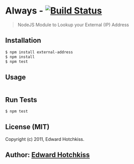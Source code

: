 
# Always - [![Build Status](https://secure.travis-ci.org/edwardhotchkiss/external-address.png)](http://travis-ci.org/edwardhotchkiss/external-address)

> NodeJS Module to Lookup your External (IP) Address

## Installation

```bash
$ npm install external-address
$ npm install
$ npm test
```

## Usage

```javascript

```

## Run Tests

``` bash
$ npm test
```

## License (MIT)

Copyright (c) 2011, Edward Hotchkiss.

## Author: [Edward Hotchkiss][0]

[0]: http://ingklabs.com/
